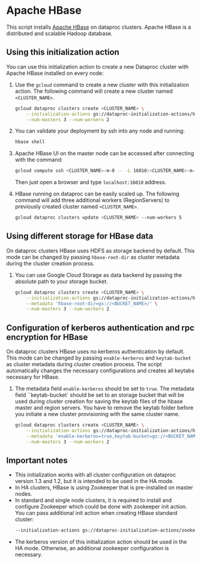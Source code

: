# Apache HBase
This script installs [Apache HBase](https://hbase.apache.org/) on dataproc clusters. Apache HBase is a distributed and scalable Hadoop database.

## Using this initialization action
You can use this initialization action to create a new Dataproc cluster with Apache HBase installed on every node:

1. Use the `gcloud` command to create a new cluster with this initialization action. The following command will create a new cluster named `<CLUSTER_NAME>`.

    ```bash
    gcloud dataproc clusters create <CLUSTER_NAME> \
        --initialization-actions gs://dataproc-initialization-actions/hbase/hbase.sh \
        --num-masters 3 --num-workers 2
    ```
1. You can validate your deployment by ssh into any node and running:

    ```bash
    hbase shell
    ```

1. Apache HBase UI on the master node can be accessed after connecting with the command:
    ```bash
    gcloud compute ssh <CLUSTER_NAME>-m-0 -- -L 16010:<CLUSTER_NAME>-m-0:16010
    ```
    Then just open a browser and type `localhost:16010` address.

1. HBase running on dataproc can be easily scaled up. The following command will add three additional workers (RegionServers) to previously created cluster named `<CLUSTER_NAME>`.

    ```bash
    gcloud dataproc clusters update <CLUSTER_NAME> --num-workers 5
    ```

## Using different storage for HBase data
On dataproc clusters HBase uses HDFS as storage backend by default. This mode can be changed by passing `hbase-root-dir` as cluster metadata during the cluster creation process. 

1. You can use Google Cloud Storage as data backend by passing the absolute path to your storage bucket.

    ```bash
    gcloud dataproc clusters create <CLUSTER_NAME> \
        --initialization-actions gs://dataproc-initialization-actions/hbase/hbase.sh \
        --metadata 'hbase-root-dir=gs://<BUCKET_NAME>/' \
        --num-masters 3 --num-workers 2
    ```

## Configuration of kerberos authentication and rpc encryption for HBase
On dataproc clusters HBase uses no kerberos authentication by default. This mode can be changed by passing `enable-kerberos` and `keytab-bucket` as cluster metadata during cluster creation process. The script automatically
changes the necessary configurations and creates all keytabs necessary for HBase.

1. The metadata field `enable-kerberos` should be set to `true`. The metadata field ``keytab-bucket` should be set to an storage bucket that will be used during cluster creation for saving the keytab files of the hbase master and region servers. You have to remove the keytab folder before you initiate a new cluster provisioning with the same cluster name.

    ```bash
    gcloud dataproc clusters create <CLUSTER_NAME> \
        --initialization-actions gs://dataproc-initialization-actions/hbase/hbase.sh \
        --metadata 'enable-kerberos=true,keytab-bucket=gs://<BUCKET_NAME>' \
        --num-masters 3 --num-workers 2
    ```

## Important notes

- This initialization works with all cluster configuration on dataproc version 1.3 and 1.2, but it is intended to be used in the HA mode.
- In HA clusters, HBase is using Zookeeper that is pre-installed on master nodes.
- In standard and single node clusters, it is required to install and configure Zookeeper which could be done with zookeeper init action. You can pass additional init action when creating HBase standard cluster:
    ```bash
    --initialization-actions gs://dataproc-initialization-actions/zookeeper/zookeeper.sh,gs://dataproc-initialization-actions/hbase/hbase.sh
    ```
- The kerberos version of this initialization action should be used in the HA mode. Otherwise, an additional zookeeper configuration is necessary.
